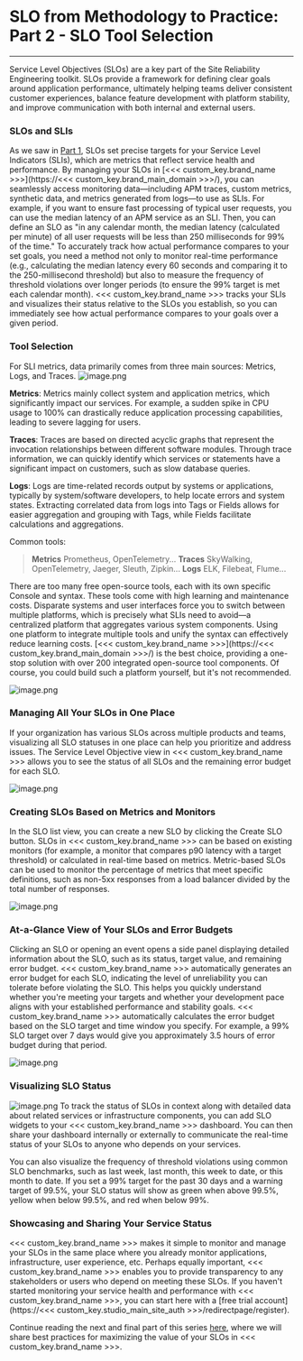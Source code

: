 # SLO from Methodology to Practice: Part 2 - SLO Tool Selection

---

Service Level Objectives (SLOs) are a key part of the Site Reliability Engineering toolkit. SLOs provide a framework for defining clear goals around application performance, ultimately helping teams deliver consistent customer experiences, balance feature development with platform stability, and improve communication with both internal and external users.

### SLOs and SLIs
As we saw in [Part 1](slo-part1.md), SLOs set precise targets for your Service Level Indicators (SLIs), which are metrics that reflect service health and performance. By managing your SLOs in [<<< custom_key.brand_name >>>](https://<<< custom_key.brand_main_domain >>>/), you can seamlessly access monitoring data—including APM traces, custom metrics, synthetic data, and metrics generated from logs—to use as SLIs. For example, if you want to ensure fast processing of typical user requests, you can use the median latency of an APM service as an SLI. Then, you can define an SLO as "in any calendar month, the median latency (calculated per minute) of all user requests will be less than 250 milliseconds for 99% of the time." To accurately track how actual performance compares to your set goals, you need a method not only to monitor real-time performance (e.g., calculating the median latency every 60 seconds and comparing it to the 250-millisecond threshold) but also to measure the frequency of threshold violations over longer periods (to ensure the 99% target is met each calendar month). <<< custom_key.brand_name >>> tracks your SLIs and visualizes their status relative to the SLOs you establish, so you can immediately see how actual performance compares to your goals over a given period.

### Tool Selection
For SLI metrics, data primarily comes from three main sources: Metrics, Logs, and Traces.
![image.png](../images/opentelemetry-observable-2.png)

**Metrics**: Metrics mainly collect system and application metrics, which significantly impact our services. For example, a sudden spike in CPU usage to 100% can drastically reduce application processing capabilities, leading to severe lagging for users.

**Traces**: Traces are based on directed acyclic graphs that represent the invocation relationships between different software modules. Through trace information, we can quickly identify which services or statements have a significant impact on customers, such as slow database queries.

**Logs**: Logs are time-related records output by systems or applications, typically by system/software developers, to help locate errors and system states. Extracting correlated data from logs into Tags or Fields allows for easier aggregation and grouping with Tags, while Fields facilitate calculations and aggregations.

Common tools:
> **Metrics**
> Prometheus, OpenTelemetry...
> **Traces**
> SkyWalking, OpenTelemetry, Jaeger, Sleuth, Zipkin...
> **Logs**
> ELK, Filebeat, Flume...

There are too many free open-source tools, each with its own specific Console and syntax. These tools come with high learning and maintenance costs. Disparate systems and user interfaces force you to switch between multiple platforms, which is precisely what SLIs need to avoid—a centralized platform that aggregates various system components. Using one platform to integrate multiple tools and unify the syntax can effectively reduce learning costs. [<<< custom_key.brand_name >>>](https://<<< custom_key.brand_main_domain >>>/) is the best choice, providing a one-stop solution with over 200 integrated open-source tool components. Of course, you could build such a platform yourself, but it's not recommended.

![image.png](../images/opentelemetry-observable-3.png)

### Managing All Your SLOs in One Place
If your organization has various SLOs across multiple products and teams, visualizing all SLO statuses in one place can help you prioritize and address issues. The Service Level Objective view in <<< custom_key.brand_name >>> allows you to see the status of all SLOs and the remaining error budget for each SLO.

![image.png](../images/opentelemetry-observable-4.png)

### Creating SLOs Based on Metrics and Monitors

In the SLO list view, you can create a new SLO by clicking the Create SLO button. SLOs in <<< custom_key.brand_name >>> can be based on existing monitors (for example, a monitor that compares p90 latency with a target threshold) or calculated in real-time based on metrics. Metric-based SLOs can be used to monitor the percentage of metrics that meet specific definitions, such as non-5xx responses from a load balancer divided by the total number of responses.

![image.png](../images/opentelemetry-observable-5.png)

### At-a-Glance View of Your SLOs and Error Budgets

Clicking an SLO or opening an event opens a side panel displaying detailed information about the SLO, such as its status, target value, and remaining error budget. <<< custom_key.brand_name >>> automatically generates an error budget for each SLO, indicating the level of unreliability you can tolerate before violating the SLO. This helps you quickly understand whether you're meeting your targets and whether your development pace aligns with your established performance and stability goals. <<< custom_key.brand_name >>> automatically calculates the error budget based on the SLO target and time window you specify. For example, a 99% SLO target over 7 days would give you approximately 3.5 hours of error budget during that period.

![image.png](../images/opentelemetry-observable-6.png)

### Visualizing SLO Status

![image.png](../images/opentelemetry-observable-7.png) To track the status of SLOs in context along with detailed data about related services or infrastructure components, you can add SLO widgets to your <<< custom_key.brand_name >>> dashboard. You can then share your dashboard internally or externally to communicate the real-time status of your SLOs to anyone who depends on your services.

You can also visualize the frequency of threshold violations using common SLO benchmarks, such as last week, last month, this week to date, or this month to date. If you set a 99% target for the past 30 days and a warning target of 99.5%, your SLO status will show as green when above 99.5%, yellow when below 99.5%, and red when below 99%.

### Showcasing and Sharing Your Service Status

<<< custom_key.brand_name >>> makes it simple to monitor and manage your SLOs in the same place where you already monitor applications, infrastructure, user experience, etc. Perhaps equally important, <<< custom_key.brand_name >>> enables you to provide transparency to any stakeholders or users who depend on meeting these SLOs. If you haven't started monitoring your service health and performance with <<< custom_key.brand_name >>>, you can start here with a [free trial account](https://<<< custom_key.studio_main_site_auth >>>/redirectpage/register).

Continue reading the next and final part of this series [here](slo-part3.md), where we will share best practices for maximizing the value of your SLOs in <<< custom_key.brand_name >>>.